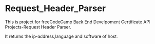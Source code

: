 # Request_Header_Parser

This is project for freeCodeCamp Back End Develpoment Certificate API Projects-Request Header Parser.

It returns the ip-address,language and software of host.
